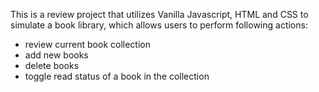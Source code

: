 This is a review project that utilizes  Vanilla Javascript, HTML and CSS to simulate a book library, which allows users to perform following actions:
- review current book collection
- add new books
- delete books
- toggle read status of a book in the collection